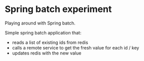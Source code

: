 # Spring batch experiment

Playing around with Spring batch.

Simple spring batch application that:

* reads a list of existing ids from redis
* calls a remote service to get the fresh value for each id / key
* updates redis with the new value